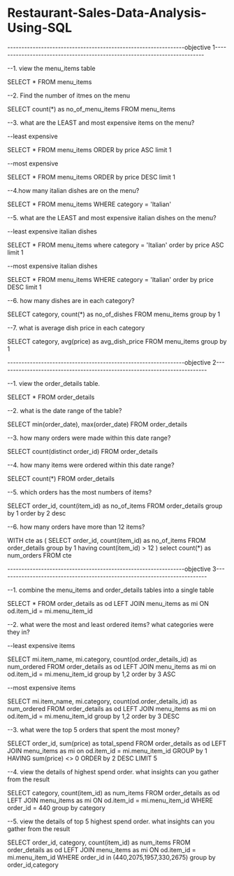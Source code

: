 # Restaurant-Sales-Data-Analysis-Using-SQL

---------------------------------------------------------------objective 1--------------------------------------------------------------------------

--1. view the menu_items table

SELECT * FROM menu_items

--2. Find the number of itmes on the menu

SELECT
	count(*) as no_of_menu_items
FROM menu_items

--3. what are the LEAST and most expensive items on the menu?

--least expensive

SELECT * FROM menu_items
ORDER by price ASC
limit 1

--most expensive

SELECT * FROM menu_items
ORDER by price DESC
limit 1

--4.how many italian dishes are on the menu?

SELECT * FROM menu_items
WHERE
	category = 'Italian'

--5. what are the LEAST and most expensive italian dishes on the menu?

--least expensive italian dishes

SELECT * FROM menu_items
where
	category = 'Italian'
order by price ASC
limit 1

--most expensive italian dishes

SELECT * FROM menu_items
WHERE
	category = 'Italian'
order by price DESC
limit 1

--6. how many dishes are in each category?

SELECT
	category,
	count(*) as no_of_dishes
FROM menu_items
group by 1

--7. what is average dish price in each category

SELECT
	category,
	avg(price) as avg_dish_price
FROM menu_items
group by 1

---------------------------------------------------------------objective 2--------------------------------------------------------------------------

--1. view the order_details table.

SELECT * FROM order_details

--2. what is the date range of the table?

SELECT 
	min(order_date),
	max(order_date)
FROM order_details

--3. how many orders were made within this date range?

SELECT
	count(distinct order_id)
FROM order_details

--4. how many items were ordered within this date range?

SELECT
	count(*)
FROM order_details

--5. which orders has the most numbers of items?

SELECT
	order_id,
	count(item_id) as no_of_items
FROM order_details
group by 1
order by 2 desc

--6. how many orders have more than 12 items?

WITH cte as
(
SELECT
	order_id,
	count(item_id) as no_of_items
FROM order_details
group by 1
having count(item_id) > 12
)
select
	count(*) as num_orders
FROM cte

---------------------------------------------------------------objective 3--------------------------------------------------------------------------

--1. combine the menu_items and order_details tables into a single table

SELECT * FROM order_details as od
LEFT JOIN menu_items as mi
ON od.item_id = mi.menu_item_id

--2. what were the most and least ordered items? what categories were they in?

--least expensive items

SELECT
	mi.item_name,
	mi.category,
	count(od.order_details_id) as num_ordered
FROM order_details as od
LEFT JOIN menu_items as mi
on od.item_id = mi.menu_item_id
group by 1,2
order by 3 ASC

--most expensive items

SELECT
	mi.item_name,
	mi.category,
	count(od.order_details_id) as num_ordered
FROM order_details as od
LEFT JOIN menu_items as mi
on od.item_id = mi.menu_item_id
group by 1,2
order by 3 DESC

--3. what were the top 5 orders that spent the most money?

SELECT
	order_id,
	sum(price) as total_spend
FROM order_details as od
LEFT JOIN menu_items as mi
on od.item_id = mi.menu_item_id
GROUP by 1
HAVING sum(price) <> 0
ORDER by 2 DESC
LIMIT 5

--4. view the details of highest spend order. what insights can you gather from the result

SELECT
	category,
	count(item_id) as num_items
FROM order_details as od
LEFT JOIN menu_items as mi
ON od.item_id = mi.menu_item_id
WHERE
	order_id = 440
group by category

--5. view the details of top 5 highest spend order. what insights can you gather from the result

SELECT
	order_id,
	category,
	count(item_id) as num_items
FROM order_details as od
LEFT JOIN menu_items as mi
ON od.item_id = mi.menu_item_id
WHERE
	order_id in (440,2075,1957,330,2675)
group by order_id,category
